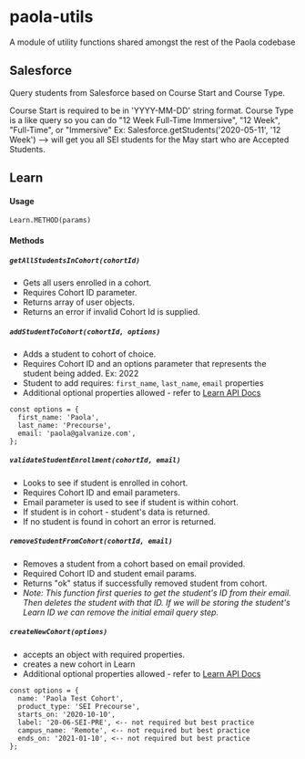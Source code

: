 # paola-utils
A module of utility functions shared amongst the rest of the Paola codebase



## Salesforce
Query students from Salesforce based on Course Start and Course Type.

Course Start is required to be in 'YYYY-MM-DD' string format.
Course Type is a like query so you can do "12 Week Full-Time Immersive", "12 Week", "Full-Time", or "Immersive"
Ex: Salesforce.getStudents('2020-05-11', '12 Week') --> will get you all SEI students for the May start who are Accepted Students.


## Learn

#### Usage
`Learn.METHOD(params)`

#### Methods

##### `getAllStudentsInCohort(cohortId)`
- Gets all users enrolled in a cohort.
- Requires Cohort ID parameter.
- Returns array of user objects.
- Returns an error if invalid Cohort Id is supplied.


##### `addStudentToCohort(cohortId, options)`
- Adds a student to cohort of choice.
- Requires Cohort ID and an options parameter that represents the student being added. Ex: 2022
- Student to add requires: `first_name`, `last_name`, `email` properties
- Additional optional properties allowed - refer to [Learn API Docs](https://learn-2.galvanize.com/api/docs#enrollments-creating-a-user-and-their-enrollment)

```
const options = {
  first_name: 'Paola',
  last_name: 'Precourse',
  email: 'paola@galvanize.com',
};
```

##### `validateStudentEnrollment(cohortId, email)`
- Looks to see if student is enrolled in cohort.
- Requires Cohort ID and email parameters.
- Email parameter is used to see if student is within cohort.
- If student is in cohort - student's data is returned.
- If no student is found in cohort an error is returned.


##### `removeStudentFromCohort(cohortId, email)`
- Removes a student from a cohort based on email provided.
- Required Cohort ID and student email params.
- Returns "ok" status if successfully removed student from cohort.
- _Note: This function first queries to get the student's ID from their email. Then deletes the student with that ID. If we will be storing the student's Learn ID we can remove the initial email query step._

##### `createNewCohort(options)`
- accepts an object with required properties.
- creates a new cohort in Learn
- Additional optional properties allowed - refer to [Learn API Docs](https://learn-2.galvanize.com/api/docs#cohorts)

```
const options = {
  name: 'Paola Test Cohort',
  product_type: 'SEI Precourse',
  starts_on: '2020-10-10',
  label: '20-06-SEI-PRE', <-- not required but best practice
  campus_name: 'Remote', <-- not required but best practice
  ends_on: '2021-01-10', <-- not required but best practice
};
```
